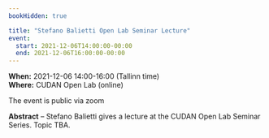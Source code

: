 ```yaml
---
bookHidden: true

title: "Stefano Balietti Open Lab Seminar Lecture"
event:
  start: 2021-12-06T14:00:00-00:00
  end: 2021-12-06T16:00:00-00:00
---
```


**When:** 2021-12-06 14:00-16:00 (Tallinn time)  
**Where:** CUDAN Open Lab (online)  

The event is public via zoom    

<!--more-->
**Abstract** – Stefano Balietti gives a lecture at the CUDAN Open Lab Seminar Series. Topic TBA.
